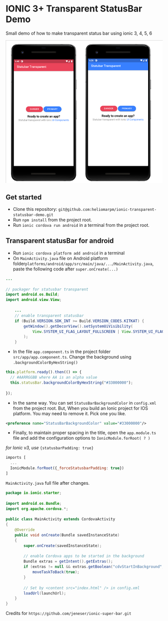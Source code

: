 # IONIC 3+ Transparent StatusBar Demo

Small demo of how to make transparent status bar using ionic 3, 4, 5, 6

![Screenshot](https://github.com/heliomarpm/screenshots/blob/main/screenshot-ionic-demo-statusbar-transparent.png?raw=true)

## Get started

* Clone this repository:  `git@github.com:heliomarpm/ionic-transparent-statusbar-demo.git`
* Run `npm install` from the project root.
* Run `ionic cordova run android` in a terminal from the project root.

## Transparent statusBar for android

* Run `ionic cordova platform add android` in a terminal
* On `MainActivity.java` file on Android platform folder`platforms/android/app/src/main/java/.../MainActivity.java`, paste the following code after `super.onCreate(...)`

```java
...

// packager for statusbar transparent
import android.os.Build;
import android.view.View;

    ...
    // enable transparent statusbar
    if (Build.VERSION.SDK_INT >= Build.VERSION_CODES.KITKAT) {
        getWindow().getDecorView().setSystemUiVisibility(
            View.SYSTEM_UI_FLAG_LAYOUT_FULLSCREEN | View.SYSTEM_UI_FLAG_LAYOUT_STABLE
        );
    }

```

* In the file `app.component.ts` in the project folder `src/app/app.component.ts`. Change the background using `.backgroundColorByHexString()`

```javascript
this.platform.ready().then(() => {
  // #AARRGGBB where AA is an alpha value
  this.statusBar.backgroundColorByHexString("#33000000");

});
```

* In the same way. You can set `StatusBarBackgroundColor` in `config.xml` from the project root.
But, When you build an Ionic project for IOS platform. You may need to remove it. Pick one you like.

```xml
<preference name="StatusBarBackgroundColor" value="#33000000"/>
```

* Finally, to maintain proper spacing in the title, open the `app.module.ts` file and add the configuration options to `IonicModule.forRoot( ? )`

_for Ionic v3, use_ `{statusbarPadding: true}`

```javascript
imports [
  ...
  IonicModule.forRoot({_forceStatusbarPadding: true})
]
```

`MainActivity.java` full file after changes.
```java
package io.ionic.starter;

import android.os.Bundle;
import org.apache.cordova.*;

public class MainActivity extends CordovaActivity
{
    @Override
    public void onCreate(Bundle savedInstanceState)
    {
        super.onCreate(savedInstanceState);

        // enable Cordova apps to be started in the background
        Bundle extras = getIntent().getExtras();
        if (extras != null && extras.getBoolean("cdvStartInBackground", false)) {
            moveTaskToBack(true);
        }

        // Set by <content src="index.html" /> in config.xml
        loadUrl(launchUrl);
    }
}
```
Credits for `https://github.com/jeneser/ionic-super-bar.git`
